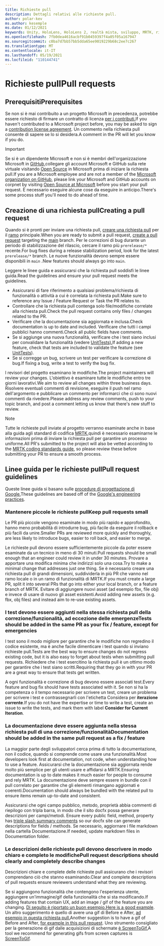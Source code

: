 ```yaml
---
title: Richieste pull
description: Dettagli relativi alle richieste pull.
author: polar-kev
ms.author: kesemple
ms.date: 01/12/2021
keywords: Unity, HoloLens, HoloLens 2, realtà mista, sviluppo, MRTK, richiesta pull,
ms.openlocfilehash: 7fb0dea4616acbf91b0459397f4a05f05a167947
ms.sourcegitcommit: c0ba7d7bb57bb5dda65ee9019229b68c2ee7c267
ms.translationtype: MT
ms.contentlocale: it-IT
ms.lasthandoff: 05/19/2021
ms.locfileid: "110144741"
---
```

# <a name="pull-requests"></a><span data-ttu-id="b372f-104">Richieste pull</span><span class="sxs-lookup"><span data-stu-id="b372f-104">Pull requests</span></span>

## <a name="prerequisites"></a><span data-ttu-id="b372f-105">Prerequisiti</span><span class="sxs-lookup"><span data-stu-id="b372f-105">Prerequisites</span></span>

<span data-ttu-id="b372f-106">Se non si è mai contribuito a un progetto Microsoft in precedenza, potrebbe essere richiesto di firmare un contratto di licenza [per i contributi.](https://cla.microsoft.com/)</span><span class="sxs-lookup"><span data-stu-id="b372f-106">If you haven't contributed to a Microsoft project before, you may be asked to sign a [contribution license agreement](https://cla.microsoft.com/).</span></span>
<span data-ttu-id="b372f-107">Un commento nella richiesta pull consente di sapere se lo si desidera.</span><span class="sxs-lookup"><span data-stu-id="b372f-107">A comment in the PR will let you know if you do.</span></span>

> [!IMPORTANT]
> <span data-ttu-id="b372f-108">Se si è un dipendente Microsoft e non si è membri dell'organizzazione Microsoft in [GitHub,](https://github.com/Microsoft)collegare gli account Microsoft e GitHub sulla rete virtuale visitando [Open Source](https://opensource.microsoft.com/) in Microsoft prima di iniziare la richiesta pull.</span><span class="sxs-lookup"><span data-stu-id="b372f-108">If you are a Microsoft employee and are not a member of the [Microsoft organization on GitHub](https://github.com/Microsoft), please link your Microsoft and GitHub accounts on corpnet by visiting [Open Source at Microsoft](https://opensource.microsoft.com/) before you start your pull request.</span></span> <span data-ttu-id="b372f-109">È necessario eseguire alcune cose da eseguire in anticipo.</span><span class="sxs-lookup"><span data-stu-id="b372f-109">There's some process stuff you'll need to do ahead of time.</span></span>

## <a name="creating-a-pull-request"></a><span data-ttu-id="b372f-110">Creazione di una richiesta pull</span><span class="sxs-lookup"><span data-stu-id="b372f-110">Creating a pull request</span></span>

<span data-ttu-id="b372f-111">Quando si è pronti per inviare una richiesta pull, [creare una richiesta pull](https://github.com/microsoft/MixedRealityToolkit-Unity/compare/main...main?expand=1) per il [ramo](https://github.com/microsoft/mixedrealitytoolkit-unity/tree/main) principale.</span><span class="sxs-lookup"><span data-stu-id="b372f-111">When you are ready to submit a pull request, [create a pull request](https://github.com/microsoft/MixedRealityToolkit-Unity/compare/main...main?expand=1) targeting the [main](https://github.com/microsoft/mixedrealitytoolkit-unity/tree/main) branch.</span></span> <span data-ttu-id="b372f-112">Per le correzioni di bug durante un periodo di stabilizzazione del rilascio, cercare il ramo più `prerelease/*` recente.</span><span class="sxs-lookup"><span data-stu-id="b372f-112">For bug fixes during a release stabilization period, look for the latest `prerelease/*` branch.</span></span> <span data-ttu-id="b372f-113">Le nuove funzionalità devono sempre essere disponibili in `main` .</span><span class="sxs-lookup"><span data-stu-id="b372f-113">New features should always go into `main`.</span></span>

<span data-ttu-id="b372f-114">Leggere le linee guida e assicurarsi che la richiesta pull soddisfi le linee guida.</span><span class="sxs-lookup"><span data-stu-id="b372f-114">Read the guidelines and ensure your pull request meets the guidelines.</span></span>

* <span data-ttu-id="b372f-115">Assicurarsi di fare riferimento a qualsiasi problema/richiesta di funzionalità o attività a cui è correlata la richiesta pull.</span><span class="sxs-lookup"><span data-stu-id="b372f-115">Make sure to reference any Issue / Feature Request or Task the PR relates to.</span></span>
* <span data-ttu-id="b372f-116">Controllare che la richiesta pull contenga solo file/modifiche correlate alla richiesta pull.</span><span class="sxs-lookup"><span data-stu-id="b372f-116">Check the pull request contains only files / changes related to the PR.</span></span>
* <span data-ttu-id="b372f-117">Verificare che la documentazione sia aggiornata e inclusa.</span><span class="sxs-lookup"><span data-stu-id="b372f-117">Check documentation is up to date and included.</span></span> <span data-ttu-id="b372f-118">Verificare che tutti i campi pubblici hanno commenti.</span><span class="sxs-lookup"><span data-stu-id="b372f-118">Check all public fields have comments.</span></span>
* <span data-ttu-id="b372f-119">Se si aggiunge una nuova funzionalità, verificare che i test siano inclusi per convalidare la funzionalità (vedere [UnitTests).](../contributing/unit-tests.md)</span><span class="sxs-lookup"><span data-stu-id="b372f-119">If adding a new feature, check that tests are included to validate the feature (see [UnitTests](../contributing/unit-tests.md)).</span></span>
* <span data-ttu-id="b372f-120">Se si corregge un bug, scrivere un test per verificare la correzione di bug.</span><span class="sxs-lookup"><span data-stu-id="b372f-120">If fixing a bug, write a test to verify the bug fix.</span></span>

<span data-ttu-id="b372f-121">I revisori del progetto esaminano le modifiche.</span><span class="sxs-lookup"><span data-stu-id="b372f-121">The project maintainers will review your changes.</span></span> <span data-ttu-id="b372f-122">L'obiettivo è esaminare tutte le modifiche entro tre giorni lavorativi.</span><span class="sxs-lookup"><span data-stu-id="b372f-122">We aim to review all changes within three business days.</span></span> <span data-ttu-id="b372f-123">Risolvere eventuali commenti di revisione, eseguire il push nel ramo dell'argomento e pubblicare un commento per informarci che ci sono nuovi commenti da rivedere.</span><span class="sxs-lookup"><span data-stu-id="b372f-123">Please address any review comments, push to your topic branch, and post a comment letting us know that there's new stuff to review.</span></span>

> [!NOTE]
> <span data-ttu-id="b372f-124">Tutte le richieste pull inviate al progetto verranno esaminate anche in base alla guida agli standard di codifica [MRTK,](../contributing/coding-guidelines.md)quindi è necessario esaminarne le informazioni prima di inviare la richiesta pull per garantire un processo uniforme.</span><span class="sxs-lookup"><span data-stu-id="b372f-124">All PR's submitted to the project will also be vetted according to the [MRTK coding standards guide](../contributing/coding-guidelines.md), so please review these before submitting your PR to ensure a smooth process.</span></span>

## <a name="pull-request-guidelines"></a><span data-ttu-id="b372f-125">Linee guida per le richieste pull</span><span class="sxs-lookup"><span data-stu-id="b372f-125">Pull request guidelines</span></span>

<span data-ttu-id="b372f-126">Queste linee guida si basano sulle [procedure di progettazione di Google.](https://google.github.io/eng-practices/review/developer/small-cls.html)</span><span class="sxs-lookup"><span data-stu-id="b372f-126">These guidelines are based off of the [Google's engineering practices](https://google.github.io/eng-practices/review/developer/small-cls.html).</span></span>

### <a name="keep-pull-requests-small"></a><span data-ttu-id="b372f-127">Mantenere piccole le richieste pull</span><span class="sxs-lookup"><span data-stu-id="b372f-127">Keep pull requests small</span></span>

<span data-ttu-id="b372f-128">Le PR più piccole vengono esaminate in modo più rapido e approfondito, hanno meno probabilità di introdurre bug, più facile da eseguire il rollback e più facili da unire.</span><span class="sxs-lookup"><span data-stu-id="b372f-128">Smaller PRs are reviewed more quickly and thoroughly, are less likely to introduce bugs, easier to roll back, and easier to merge.</span></span>

<span data-ttu-id="b372f-129">Le richieste pull devono essere sufficientemente piccole da poter essere esaminate da un tecnico in meno di 30 minuti.</span><span class="sxs-lookup"><span data-stu-id="b372f-129">Pull requests should be small enough that an engineer could review it in under 30 minutes.</span></span> <span data-ttu-id="b372f-130">Provare a apportare una modifica minima che indirizzi solo una cosa.</span><span class="sxs-lookup"><span data-stu-id="b372f-130">Try to make a minimal change that addresses just one thing.</span></span> <span data-ttu-id="b372f-131">Se è necessario creare una richiesta pull di grandi dimensioni, suddividerla in più PR che vanno nel ramo locale o in un ramo di funzionalità di MRTK.</span><span class="sxs-lookup"><span data-stu-id="b372f-131">If you must create a large PR, split it into several PRs that go into either your local branch, or a feature branch of MRTK.</span></span> <span data-ttu-id="b372f-132">Evitare di aggiungere nuovi asset (ad esempio fbx, file obj) e invece di usare di nuovo gli asset esistenti.</span><span class="sxs-lookup"><span data-stu-id="b372f-132">Avoid adding new assets (e.g. fbx, obj files) and instead aim to re-use existing assets.</span></span>

### <a name="tests-should-be-added-in-the-same-pr-as-your-fix--feature-except-for-emergencies"></a><span data-ttu-id="b372f-133">I test devono essere aggiunti nella stessa richiesta pull della correzione/funzionalità, ad eccezione delle emergenze</span><span class="sxs-lookup"><span data-stu-id="b372f-133">Tests should be added in the same PR as your fix / feature, except for emergencies</span></span>

<span data-ttu-id="b372f-134">I test sono il modo migliore per garantire che le modifiche non regredino il codice esistente, ma è anche facile dimenticare i test quando si inviano richieste pull.</span><span class="sxs-lookup"><span data-stu-id="b372f-134">Tests are the best way to ensure changes do not regress existing code, but it is also easy to forget about tests when submitting pull requests.</span></span> <span data-ttu-id="b372f-135">Richiedere che i test esercitino la richiesta pull è un ottimo modo per garantire che i test siano scritti.</span><span class="sxs-lookup"><span data-stu-id="b372f-135">Requiring that they go in with your PR are a great way to ensure that tests get written.</span></span>

<span data-ttu-id="b372f-136">A ogni funzionalità e correzione di bug devono essere associati test.</span><span class="sxs-lookup"><span data-stu-id="b372f-136">Every feature and bug fix should have tests associated with it.</span></span> <span data-ttu-id="b372f-137">Se non si ha la competenza o il tempo necessario per scrivere un test, creare un problema per scrivere i test e contrassegnarli con l'etichetta Considera per **iterazione corrente**.</span><span class="sxs-lookup"><span data-stu-id="b372f-137">If you do not have the expertise or time to write a test, create an issue to write the tests, and mark them with label **Consider for Current Iteration**.</span></span>

### <a name="documentation-should-be-added-in-the-same-pull-request-as-a-fix--feature"></a><span data-ttu-id="b372f-138">La documentazione deve essere aggiunta nella stessa richiesta pull di una correzione/funzionalità</span><span class="sxs-lookup"><span data-stu-id="b372f-138">Documentation should be added in the same pull request as a fix / feature</span></span>

<span data-ttu-id="b372f-139">La maggior parte degli sviluppatori cerca prima di tutto la documentazione, non il codice, quando si comprende come usare una funzionalità.</span><span class="sxs-lookup"><span data-stu-id="b372f-139">Most developers look first at documentation, not code, when understanding how to use a feature.</span></span> <span data-ttu-id="b372f-140">Assicurarsi che la documentazione sia aggiornata rende molto più semplice per gli utenti usare e affidarsi a MRTK.</span><span class="sxs-lookup"><span data-stu-id="b372f-140">Ensuring documentation is up to date makes it much easier for people to consume and rely MRTK.</span></span>  <span data-ttu-id="b372f-141">La documentazione deve sempre essere in bundle con il pull correlato per garantire che gli elementi rimangano aggiornati e coerenti.</span><span class="sxs-lookup"><span data-stu-id="b372f-141">Documentation should always be bundled with the related pull to ensure items remain up-to-date and consistent.</span></span>

<span data-ttu-id="b372f-142">Assicurarsi che ogni campo pubblico, metodo, proprietà abbia commenti di riepilogo con tripla barra, in modo che il sito docfx possa generare descrizioni per campi/metodi. [](https://dotnet.github.io/docfx/spec/triple_slash_comments_spec.html)</span><span class="sxs-lookup"><span data-stu-id="b372f-142">Ensure every public field, method, property has [triple slash summary comments](https://dotnet.github.io/docfx/spec/triple_slash_comments_spec.html) so our docfx site can generate descriptions for fields / methods.</span></span> <span data-ttu-id="b372f-143">Se necessario, aggiornare i file markdown nella cartella Documentazione.</span><span class="sxs-lookup"><span data-stu-id="b372f-143">If needed, update markdown files in Documentation folder.</span></span>

### <a name="pull-request-descriptions-should-clearly-and-completely-describe-changes"></a><span data-ttu-id="b372f-144">Le descrizioni delle richieste pull devono descrivere in modo chiaro e completo le modifiche</span><span class="sxs-lookup"><span data-stu-id="b372f-144">Pull request descriptions should clearly and completely describe changes</span></span>

<span data-ttu-id="b372f-145">Descrizioni chiare e complete delle richieste pull assicurano che i revisori comprendano ciò che stanno esaminando.</span><span class="sxs-lookup"><span data-stu-id="b372f-145">Clear and complete descriptions of pull requests ensure reviewers understand what they are reviewing.</span></span>

<span data-ttu-id="b372f-146">Se si aggiungono funzionalità che contengono l'esperienza utente, aggiungere un'immagine/gif della funzionalità che si sta modificando.</span><span class="sxs-lookup"><span data-stu-id="b372f-146">If adding features that contain UX, add an image / gif of the feature you are changing.</span></span> <span data-ttu-id="b372f-147">[Di seguito è riportato un buon esempio.](https://github.com/microsoft/MixedRealityToolkit-Unity/pull/4532)</span><span class="sxs-lookup"><span data-stu-id="b372f-147">[Here is a good example](https://github.com/microsoft/MixedRealityToolkit-Unity/pull/4532).</span></span> <span data-ttu-id="b372f-148">Un altro suggerimento è quello di avere una gif di Before e After, [ad esempio in questa richiesta pull.](https://github.com/microsoft/MixedRealityToolkit-Unity/pull/5896)</span><span class="sxs-lookup"><span data-stu-id="b372f-148">Another suggestion is to have a gif of Before and After, [for example in this pull request](https://github.com/microsoft/MixedRealityToolkit-Unity/pull/5896).</span></span> <span data-ttu-id="b372f-149">Uno strumento consigliato per la generazione di gif dalle acquisizioni di schermate [è ScreenToGif.](https://www.screentogif.com/)</span><span class="sxs-lookup"><span data-stu-id="b372f-149">A tool we recommend for generating gifs from screen captures is [ScreenToGif](https://www.screentogif.com/).</span></span>
